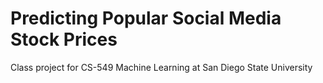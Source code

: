 # Predicting Popular Social Media Stock Prices
Class project for CS-549 Machine Learning at San Diego State University
